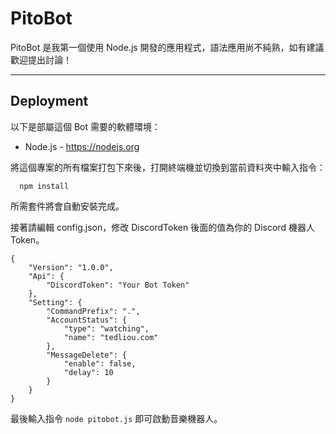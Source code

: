 # PitoBot
PitoBot 是我第一個使用 Node.js 開發的應用程式，語法應用尚不純熟，如有建議歡迎提出討論！
* * *
## Deployment
以下是部屬這個 Bot 需要的軟體環境：

* Node.js - https://nodejs.org

將這個專案的所有檔案打包下來後，打開終端機並切換到當前資料夾中輸入指令：
```
  npm install
```
所需套件將會自動安裝完成。

接著請編輯 config.json，修改 DiscordToken 後面的值為你的 Discord 機器人 Token。
```
{
	"Version": "1.0.0",
	"Api": {
		"DiscordToken": "Your Bot Token"
	},
	"Setting": {
		"CommandPrefix": ".",
		"AccountStatus": {
			"type": "watching",
			"name": "tedliou.com"
		},
		"MessageDelete": {
			"enable": false,
			"delay": 10
		}
	}
}
```
最後輸入指令 `node pitobot.js` 即可啟動音樂機器人。
